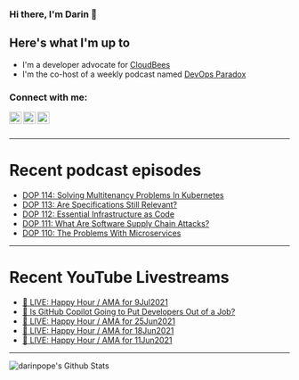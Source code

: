 ### Hi there, I'm Darin 👋

## Here's what I'm up to
- I'm a developer advocate for [CloudBees][cloudbees-website]
- I'm the co-host of a weekly podcast named [DevOps Paradox][dop-website]

### Connect with me:

[<img align="left" alt="darinpope | Twitter" width="22px" src="https://cdn.jsdelivr.net/npm/simple-icons@v3/icons/twitter.svg" />][twitter]
[<img align="left" alt="darinpope | LinkedIn" width="22px" src="https://cdn.jsdelivr.net/npm/simple-icons@v3/icons/linkedin.svg" />][linkedin]
[<img align="left" alt="darinpope | Instagram" width="22px" src="https://cdn.jsdelivr.net/npm/simple-icons@v3/icons/instagram.svg" />][instagram]

<br />
<br />

---

# Recent podcast episodes
<!-- BLOG-POST-LIST:START -->
- [DOP 114: Solving Multitenancy Problems In Kubernetes](https://www.devopsparadox.com/episodes/solving-multitenancy-problems-in-kubernetes-114/)
- [DOP 113: Are Specifications Still Relevant?](https://www.devopsparadox.com/episodes/are-specifications-still-relevant-113/)
- [DOP 112: Essential Infrastructure as Code](https://www.devopsparadox.com/episodes/essential-infrastructure-as-code-112/)
- [DOP 111: What Are Software Supply Chain Attacks?](https://www.devopsparadox.com/episodes/what-are-software-supply-chain-attacks-111/)
- [DOP 110: The Problems With Microservices](https://www.devopsparadox.com/episodes/the-problems-with-microservices-110/)
<!-- BLOG-POST-LIST:END -->

---

# Recent YouTube Livestreams
<!-- YOUTUBE:START -->
- [🔴 LIVE: Happy Hour / AMA for 9Jul2021](https://www.youtube.com/watch?v=RSxLRKH62L0)
- [🔴 Is GitHub Copilot Going to Put Developers Out of a Job?](https://www.youtube.com/watch?v=_YniXXRl0yU)
- [🔴 LIVE: Happy Hour / AMA for 25Jun2021](https://www.youtube.com/watch?v=6m2KEV_4ssU)
- [🔴 LIVE: Happy Hour / AMA for 18Jun2021](https://www.youtube.com/watch?v=VUFx6XRoAHc)
- [🔴 LIVE: Happy Hour / AMA for 11Jun2021](https://www.youtube.com/watch?v=eh3WI46_62c)
<!-- YOUTUBE:END -->

---

<img align="left" alt="darinpope's Github Stats" src="https://github-readme-stats.codestackr.vercel.app/api?username=darinpope&show_icons=true&hide_border=true" />


[website]: https://www.darinpope.com/
[twitter]: https://twitter.com/darinpope
[youtube]: https://youtube.com/darinpope
[instagram]: https://instagram.com/darinpope
[linkedin]: https://linkedin.com/in/darinpope
[cloudbees-website]: https://www.cloudbees.com/
[dop-website]: https://www.devopsparadox.com/

<!--
**darinpope/darinpope** is a ✨ _special_ ✨ repository because its `README.md` (this file) appears on your GitHub profile.

Here are some ideas to get you started:

- 🔭 I’m currently working on ...
- 🌱 I’m currently learning ...
- 👯 I’m looking to collaborate on ...
- 🤔 I’m looking for help with ...
- 💬 Ask me about ...
- 📫 How to reach me: ...
- 😄 Pronouns: ...
- ⚡ Fun fact: ...
-->
